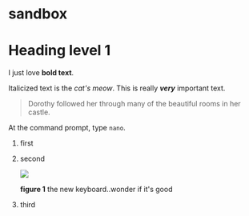 # sandbox

# Heading level 1
I just love **bold text**.

Italicized text is the *cat's meow*.
This is really ***very*** important text.

> Dorothy followed her through many of the beautiful rooms in her castle.

At the command prompt, type `nano`.


1. first
2. second

    ![](http://codekeyboards.com/img/code-104-bright-backlit.jpg)
    
    **figure 1** the new keyboard..wonder if it's good

3. third
